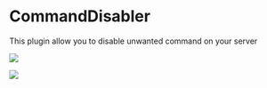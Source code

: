 # CommandDisabler
This plugin allow you to disable unwanted command on your server

[![](https://poggit.pmmp.io/shield.state/CommandDisabler)](https://poggit.pmmp.io/p/CommandDisabler)

[![](https://poggit.pmmp.io/shield.dl.total/CommandDisabler)](https://poggit.pmmp.io/p/CommandDisabler)
